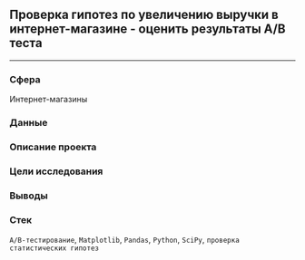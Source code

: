 ## Проверка гипотез по увеличению выручки в интернет-магазине - оценить результаты A/B теста
___
### Сфера
Интернет-магазины
### Данные

### Описание проекта

### Цели исследования

### Выводы

### Стек
`A/B-тестирование`, `Matplotlib`, `Pandas`, `Python`, `SciPy`, `проверка статистических гипотез`
